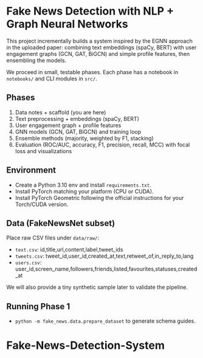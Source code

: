 # Fake News Detection with NLP + Graph Neural Networks

This project incrementally builds a system inspired by the EGNN approach in the uploaded paper: combining text embeddings (spaCy, BERT) with user engagement graphs (GCN, GAT, BiGCN) and simple profile features, then ensembling the models.

We proceed in small, testable phases. Each phase has a notebook in `notebooks/` and CLI modules in `src/`.

## Phases
1. Data notes + scaffold (you are here)
2. Text preprocessing + embeddings (spaCy, BERT)
3. User engagement graph + profile features
4. GNN models (GCN, GAT, BiGCN) and training loop
5. Ensemble methods (majority, weighted by F1, stacking)
6. Evaluation (ROC/AUC, accuracy, F1, precision, recall, MCC) with focal loss and visualizations

## Environment
- Create a Python 3.10 env and install `requirements.txt`.
- Install PyTorch matching your platform (CPU or CUDA).
- Install PyTorch Geometric following the official instructions for your Torch/CUDA version.

## Data (FakeNewsNet subset)
Place raw CSV files under `data/raw/`:
- `text.csv`: id,title,url,content,label,tweet_ids
- `tweets.csv`: tweet_id,user_id,created_at,text,retweet_of,in_reply_to,lang
- `users.csv`: user_id,screen_name,followers,friends,listed,favourites,statuses,created_at

We will also provide a tiny synthetic sample later to validate the pipeline.

## Running Phase 1
- `python -m fake_news.data.prepare_dataset` to generate schema guides.
# Fake-News-Detection-System
